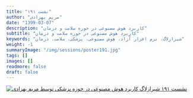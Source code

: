 ```yaml
---
title: "نشست ۱۹۱"
author: "مریم بهزادی"
date: "1399-03-07"
description: "کاربرد هوش مصنوعی در حوزه سلامت و درمان"
subtitle: "کاربرد هوش مصنوعی در حوزه سلامت و درمان"
keywords: "شیرازلاگ، نرم افزار آزاد، هوش مصنوعی، پزشکی، سلامت، درمان" 
weight: -1
summaryImage: "/img/sessions/poster191.jpg"
tags: []
images: []
readmore: false
draft: false
---
```

[![نشست ۱۹۱ شیرازلاگ کاربرد هوش مصنوعی در حوزه پزشکی توسط مریم بهزادی](/img/sessions/poster191.jpg)](/img/sessions/poster191.jpg)